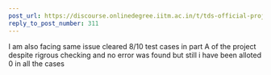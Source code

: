 ```yaml
---
post_url: https://discourse.onlinedegree.iitm.ac.in/t/tds-official-project1-discrepencies/171141/317
reply_to_post_number: 311
---
```

I am also facing same issue cleared 8/10 test cases in part A of the project despite rigrous checking and no error was found but still i have been alloted 0 in all the cases
